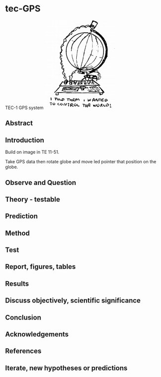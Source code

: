 # tec-GPS
TEC-1 GPS system
![](https://github.com/SteveJustin1963/tec-GPS/blob/master/globe-control.png)

## Abstract

## Introduction 
Build on image in TE 11-51.

Take GPS data then rotate globe and move led pointer that position on the globe.


## Observe and Question 

## Theory - testable

## Prediction

## Method 

## Test

## Report, figures, tables

## Results

## Discuss objectively, scientific significance 

## Conclusion 

## Acknowledgements

## References

## Iterate, new hypotheses or predictions


